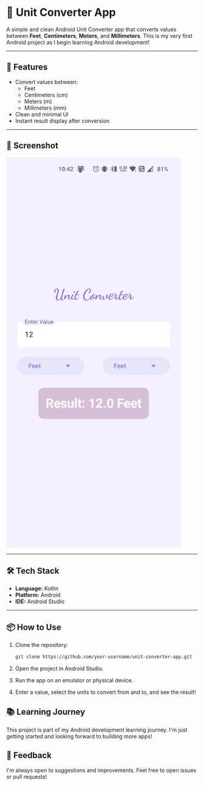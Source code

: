 # 📏 Unit Converter App

A simple and clean Android Unit Converter app that converts values between **Feet**, **Centimeters**, **Meters**, and **Millimeters**. This is my very first Android project as I begin learning Android development!

---

## 🚀 Features

- Convert values between:
    - Feet
    - Centimeters (cm)
    - Meters (m)
    - Millimeters (mm)
- Clean and minimal UI
- Instant result display after conversion

---

## 📸 Screenshot

![App Screenshot](images/unit.jpg)

---

## 🛠 Tech Stack

- **Language:** Kotlin 
- **Platform:** Android
- **IDE:** Android Studio

---

## 📦 How to Use

1. Clone the repository:
   ```bash
   git clone https://github.com/your-username/unit-converter-app.git
2. Open the project in Android Studio.

3. Run the app on an emulator or physical device.

4. Enter a value, select the units to convert from and to, and see the result!

## 📚 Learning Journey

This project is part of my Android development learning journey. I'm just getting started and looking forward to building more apps!

## 🙌 Feedback

I'm always open to suggestions and improvements. Feel free to open issues or pull requests!